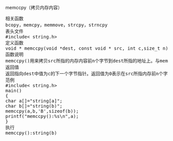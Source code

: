 memccpy（拷贝内存内容）
<pre>相关函数
bcopy，memcpy，memmove，strcpy，strncpy
表头文件
#include< string.h>
定义函数
void * memccpy(void *dest, const void * src, int c,size_t n);
函数说明
memccpy()用来拷贝src所指的内存内容前n个字节到dest所指的地址上。与memcpy()不同的是，memccpy()会在复制时检查参数c是否出现，若是则返回dest中值为c的下一个字节地址。
返回值
返回指向dest中值为c的下一个字节指针。返回值为0表示在src所指内存前n个字节中没有值为c的字节。
范例
#include< string.h>
main()
{
char a[]="string[a]";
char b[]="string(b)";
memccpy(a,b,'B',sizeof(b));
printf("memccpy():%s\n",a);
}
执行
memccpy():string(b)</pre>